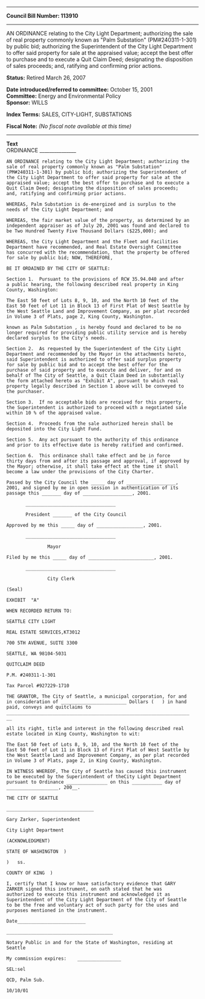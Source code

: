 * * * * *  
  
**Council Bill Number: [](#h0)[](#h2)113910**  
  
* * * * *  
  
AN ORDINANCE relating to the City Light Department; authorizing the sale of real property commonly known as "Palm Substation" (PM\#240311-1-301) by public bid; authorizing the Superintendent of the City Light Department to offer said property for sale at the appraised value; accept the best offer to purchase and to execute a Quit Claim Deed; designating the disposition of sales proceeds; and, ratifying and confirming prior actions.  
  
**Status:** Retired March 26, 2007   
  
**Date introduced/referred to committee:** October 15, 2001   
**Committee:** Energy and Environmental Policy   
**Sponsor:** WILLS   
  
**Index Terms:** SALES, CITY-LIGHT, SUBSTATIONS  
  
**Fiscal Note:** *(No fiscal note available at this time)*  
  
* * * * *  
  
**Text**  
    ORDINANCE _______________  
  
    AN ORDINANCE relating to the City Light Department; authorizing the  
    sale of real property commonly known as "Palm Substation"  
    (PM#240311-1-301) by public bid; authorizing the Superintendent of  
    the City Light Department to offer said property for sale at the  
    appraised value; accept the best offer to purchase and to execute a  
    Quit Claim Deed; designating the disposition of sales proceeds;  
    and, ratifying and confirming prior actions.  
  
    WHEREAS, Palm Substation is de-energized and is surplus to the  
    needs of the City Light Department; and  
  
    WHEREAS, the fair market value of the property, as determined by an  
    independent appraiser as of July 20, 2001 was found and declared to  
    be Two Hundred Twenty Five Thousand Dollars ($225,000); and  
  
    WHEREAS, the City Light Department and the Fleet and Facilities  
    Department have recommended, and Real Estate Oversight Committee  
    has concurred with the recommendation, that the property be offered  
    for sale by public bid; NOW, THEREFORE,  
  
    BE IT ORDAINED BY THE CITY OF SEATTLE:  
  
    Section 1.  Pursuant to the provisions of RCW 35.94.040 and after  
    a public hearing, the following described real property in King  
    County, Washington:  
  
    The East 50 feet of Lots 8, 9, 10, and the North 10 feet of the  
    East 50 feet of Lot 11 in Block 13 of First Plat of West Seattle by  
    the West Seattle Land and Improvement Company, as per plat recorded  
    in Volume 3 of Plats, page 2, King County, Washington.  
  
    known as Palm Substation , is hereby found and declared to be no  
    longer required for providing public utility service and is hereby  
    declared surplus to the City's needs.  
  
    Section 2.  As requested by the Superintendent of the City Light  
    Department and recommended by the Mayor in the attachments hereto,  
    said Superintendent is authorized to offer said surplus property  
    for sale by public bid and to accept the best offer for the  
    purchase of said property and to execute and deliver, for and on  
    behalf of The City of Seattle, a Quit Claim Deed in substantially  
    the form attached hereto as "Exhibit A", pursuant to which real  
    property legally described in Section 1 above will be conveyed to  
    the purchaser.  
  
    Section 3.  If no acceptable bids are received for this property,  
    the Superintendent is authorized to proceed with a negotiated sale  
    within 10 % of the appraised value.  
  
    Section 4.  Proceeds from the sale authorized herein shall be  
    deposited into the City Light Fund.  
  
    Section 5.  Any act pursuant to the authority of this ordinance  
    and prior to its effective date is hereby ratified and confirmed.  
  
    Section 6.  This ordinance shall take effect and be in force  
    thirty days from and after its passage and approval, if approved by  
    the Mayor; otherwise, it shall take effect at the time it shall  
    become a law under the provisions of the City Charter.  
  
    Passed by the City Council the _____ day of __________________,  
    2001, and signed by me in open session in authentication of its  
    passage this _______ day of __________________, 2001.  
  
           _________________________________  
  
           President _______ of the City Council  
  
    Approved by me this _____ day of _________________, 2001.  
  
           _________________________________  
  
                   Mayor  
  
    Filed by me this _____ day of ________________________, 2001.  
  
           _________________________________  
  
                   City Clerk  
  
    (Seal)  
  
    EXHIBIT  "A"  
  
    WHEN RECORDED RETURN TO:  
  
    SEATTLE CITY LIGHT  
  
    REAL ESTATE SERVICES,KT3012  
  
    700 5TH AVENUE, SUITE 3300  
  
    SEATTLE, WA 98104-5031  
  
    QUITCLAIM DEED  
  
    P.M. #240311-1-301  
  
    Tax Parcel #927229-1710  
  
    THE GRANTOR, The City of Seattle, a municipal corporation, for and  
    in consideration of ________________________ Dollars (   ) in hand  
    paid, conveys and quitclaims to  
    ___________________________________________________________________  
    __  
  
    all its right, title and interest in the following described real  
    estate located in King County, Washington to wit:  
  
    The East 50 feet of Lots 8, 9, 10, and the North 10 feet of the  
    East 50 feet of Lot 11 in Block 13 of First Plat of West Seattle by  
    the West Seattle Land and Improvement Company, as per plat recorded  
    in Volume 3 of Plats, page 2, in King County, Washington.  
  
    IN WITNESS WHEREOF, The City of Seattle has caused this instrument  
    to be executed by the Superintendent of theCity Light Department  
    pursuant to Ordinance _______________ on this ___________ day of  
    ___________________, 200__.  
  
    THE CITY OF SEATTLE  
  
    ________________________________  
  
    Gary Zarker, Superintendent  
  
    City Light Department  
  
    (ACKNOWLEDGMENT)  
  
    STATE OF WASHINGTON  )  
  
    )   ss.  
  
    COUNTY OF KING  )  
  
    I, certify that I know or have satisfactory evidence that GARY  
    ZARKER signed this instrument, on oath stated that he was  
    authorized to execute this instrument and acknowledged it as  
    Superintendent of the City Light Department of the City of Seattle  
    to be the free and voluntary act of such party for the uses and  
    purposes mentioned in the instrument.  
  
    Date_________________________  
  
    _______________________________________  
  
    Notary Public in and for the State of Washington, residing at  
    Seattle  
  
    My commission expires:    ________________  
  
    SEL:sel  
  
    QCD, Palm Sub.  
  
    10/10/01  
